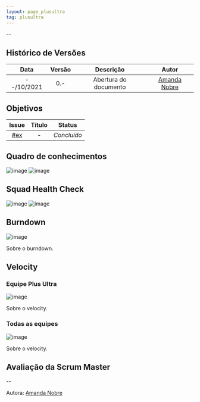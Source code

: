 ```yaml
---
layout: page_plusultra
tag: plusultra
---
```


--

## Histórico de Versões

| Data       | Versão | Descrição                      | Autor             |
| :--------: | :----: | :----------:                   | :---------------: |
| --/10/2021 |  0.-   | Abertura do documento | [Amanda Nobre](https://github.com/AmandaNbr)|

## Objetivos

|  Issue  |                   Título                  |              Status             | 
|:-------:|:-----------------------------------------:|:-------------------------------:|
| [#ex](https://github.com/fga-eps-mds/2021.1-AlligaBot/issues) | - | _Concluído_ |


## Quadro de conhecimentos

![image]()
![image](https://user-images.githubusercontent.com/44625056/133852493-a062d35b-9892-4e88-a3c1-142637f31057.png)

## Squad Health Check

![image]()
![image](https://user-images.githubusercontent.com/44625056/133852652-dc0871bb-ebc4-46d5-a851-0f81853e5c25.png)

## Burndown

![image]()

Sobre o burndown.

## Velocity 

### Equipe Plus Ultra

![image]()

Sobre o velocity.

### Todas as equipes

![image]()

Sobre o velocity.

## Avaliação da Scrum Master

--

Autora: [Amanda Nobre](https://github.com/AmandaNbr)